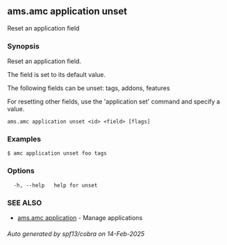 ## ams.amc application unset

Reset an application field

### Synopsis

Reset an application field.

The field is set to its default value.

The following fields can be unset: tags, addons, features

For resetting other fields, use the 'application set' command and specify a
value.


```
ams.amc application unset <id> <field> [flags]
```

### Examples

```
$ amc application unset foo tags
```

### Options

```
  -h, --help   help for unset
```

### SEE ALSO

* [ams.amc application](ams.amc_application.md)	 - Manage applications

###### Auto generated by spf13/cobra on 14-Feb-2025
